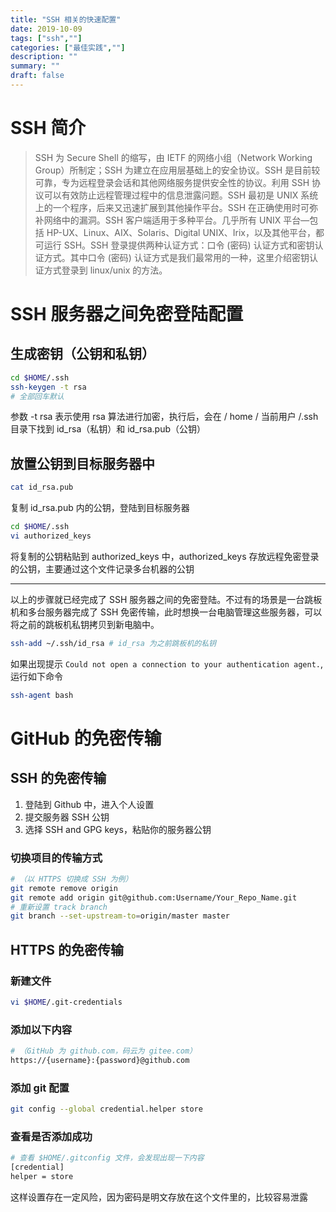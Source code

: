 ```yaml
---
title: "SSH 相关的快速配置"
date: 2019-10-09
tags: ["ssh",""]
categories: ["最佳实践",""]
description: ""
summary: ""
draft: false
---
```


# SSH 简介
>SSH 为 Secure Shell 的缩写，由 IETF 的网络小组（Network Working Group）所制定；SSH 为建立在应用层基础上的安全协议。SSH 是目前较可靠，专为远程登录会话和其他网络服务提供安全性的协议。利用 SSH 协议可以有效防止远程管理过程中的信息泄露问题。SSH 最初是 UNIX 系统上的一个程序，后来又迅速扩展到其他操作平台。SSH 在正确使用时可弥补网络中的漏洞。SSH 客户端适用于多种平台。几乎所有 UNIX 平台—包括 HP-UX、Linux、AIX、Solaris、Digital UNIX、Irix，以及其他平台，都可运行 SSH。SSH 登录提供两种认证方式：口令 (密码) 认证方式和密钥认证方式。其中口令 (密码) 认证方式是我们最常用的一种，这里介绍密钥认证方式登录到 linux/unix 的方法。

# SSH 服务器之间免密登陆配置
## 生成密钥（公钥和私钥）
```bash
cd $HOME/.ssh
ssh-keygen -t rsa
# 全部回车默认
```
参数 -t rsa 表示使用 rsa 算法进行加密，执行后，会在 / home / 当前用户 /.ssh 目录下找到 id_rsa（私钥）和 id_rsa.pub（公钥）
## 放置公钥到目标服务器中
```bash
cat id_rsa.pub
```
复制 id_rsa.pub 内的公钥，登陆到目标服务器
```bash
cd $HOME/.ssh
vi authorized_keys
```
将复制的公钥粘贴到 authorized_keys 中，authorized_keys 存放远程免密登录的公钥，主要通过这个文件记录多台机器的公钥

------

以上的步骤就已经完成了 SSH 服务器之间的免密登陆。不过有的场景是一台跳板机和多台服务器完成了 SSH 免密传输，此时想换一台电脑管理这些服务器，可以将之前的跳板机私钥拷贝到新电脑中。

```bash
ssh-add ~/.ssh/id_rsa # id_rsa 为之前跳板机的私钥
```

如果出现提示 `Could not open a connection to your authentication agent.`, 运行如下命令

```bash
ssh-agent bash
```

# GitHub 的免密传输
## SSH 的免密传输
1. 登陆到 Github 中，进入个人设置
2. 提交服务器 SSH 公钥
3. 选择 SSH and GPG keys，粘贴你的服务器公钥

### 切换项目的传输方式
```bash
# （以 HTTPS 切换成 SSH 为例）
git remote remove origin
git remote add origin git@github.com:Username/Your_Repo_Name.git
# 重新设置 track branch
git branch --set-upstream-to=origin/master master
```
## HTTPS 的免密传输
### 新建文件
```bash
vi $HOME/.git-credentials
```
### 添加以下内容
```bash
# （GitHub 为 github.com，码云为 gitee.com）
https://{username}:{password}@github.com
```
### 添加 git 配置
```bash
git config --global credential.helper store
```
### 查看是否添加成功
```bash
# 查看 $HOME/.gitconfig 文件，会发现出现一下内容
[credential]
helper = store
```
这样设置存在一定风险，因为密码是明文存放在这个文件里的，比较容易泄露